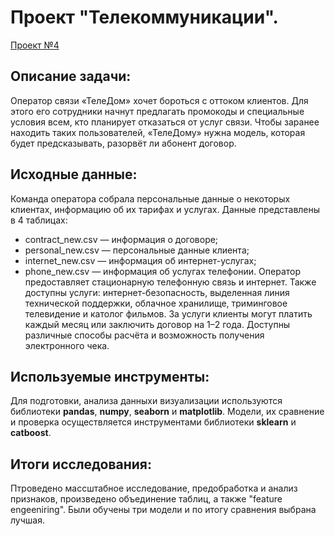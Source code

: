 # Проект "Телекоммуникации".
[Проект №4](https://github.com/Bloky777/Portfolio/blob/main/Project_4_Telecom/Telecom.ipynb)

## Описание задачи:
Оператор связи «ТелеДом» хочет бороться с оттоком клиентов. Для этого его сотрудники начнут предлагать промокоды и специальные условия всем, кто планирует отказаться от услуг связи. Чтобы заранее находить таких пользователей, «ТелеДому» нужна модель, которая будет предсказывать, разорвёт ли абонент договор.

## Исходные данные:
Команда оператора собрала персональные данные о некоторых клиентах, информацию об их тарифах и услугах. Данные представлены в 4 таблицах:
* contract_new.csv — информация о договоре;
* personal_new.csv — персональные данные клиента;
* internet_new.csv — информация об интернет-услугах;
* phone_new.csv — информация об услугах телефонии.
Оператор предоставляет стационарную телефонную связь и интернет. Также доступны услуги: интернет-безопасность, выделенная линия технической поддержки, облачное хранилище, триминговое телевидение и католог фильмов.
За услуги клиенты могут платить каждый месяц или заключить договор на 1–2 года. Доступны различные способы расчёта и возможность получения электронного чека.

## Используемые инструменты:
Для подготовки, анализа данныхи визуализации  используются библиотеки  **pandas**, **numpy**, **seaborn**  и **matplotlib**. Модели, их сравнение и проверка осуществляется инструментами библиотеки **sklearn** и **catboost**.

## Итоги исследования:
Птроведено массштабное исследование, предобработка и анализ признаков, произведено объединение таблиц, а также "feature engeeniring". Были обучены три модели и по итогу сравнения выбрана лучшая.
